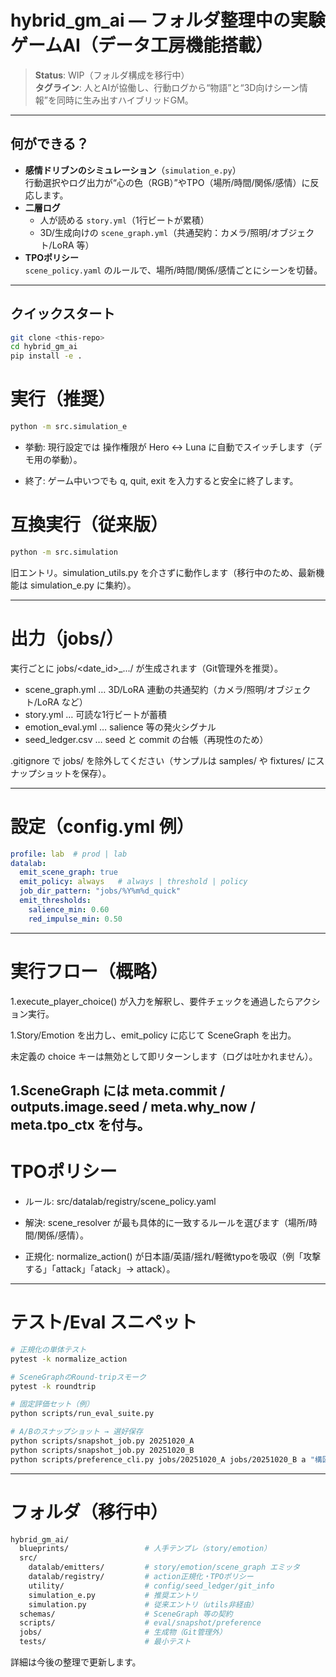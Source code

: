 # hybrid_gm_ai — フォルダ整理中の実験ゲームAI（データ工房機能搭載）

> **Status**: WIP（フォルダ構成を移行中）  
> **タグライン**: 人とAIが協働し、行動ログから“物語”と“3D向けシーン情報”を同時に生み出すハイブリッドGM。

---

## 何ができる？
- **感情ドリブンのシミュレーション**（`simulation_e.py`）  
  行動選択やログ出力が“心の色（RGB）”やTPO（場所/時間/関係/感情）に反応します。
- **二層ログ**
  - 人が読める `story.yml`（1行ビートが累積）
  - 3D/生成向けの `scene_graph.yml`（共通契約：カメラ/照明/オブジェクト/LoRA 等）
- **TPOポリシー**  
  `scene_policy.yaml` のルールで、場所/時間/関係/感情ごとにシーンを切替。

---

## クイックスタート
```bash
git clone <this-repo>
cd hybrid_gm_ai
pip install -e .
```
# 実行（推奨）
```bash
python -m src.simulation_e
```
* 挙動: 現行設定では 操作権限が Hero ↔ Luna に自動でスイッチします（デモ用の挙動）。

* 終了: ゲーム中いつでも q, quit, exit を入力すると安全に終了します。

# 互換実行（従来版）
```bash
python -m src.simulation
```
旧エントリ。simulation_utils.py を介さずに動作します（移行中のため、最新機能は simulation_e.py に集約）。

---
# 出力（jobs/）
実行ごとに jobs/<date_id>_.../ が生成されます（Git管理外を推奨）。

* scene_graph.yml … 3D/LoRA 連動の共通契約（カメラ/照明/オブジェクト/LoRA など）
* story.yml … 可読な1行ビートが蓄積
* emotion_eval.yml … salience 等の発火シグナル
* seed_ledger.csv … seed と commit の台帳（再現性のため）

.gitignore で jobs/ を除外してください（サンプルは samples/ や fixtures/ にスナップショットを保存）。

---
# 設定（config.yml 例）

```yaml
profile: lab  # prod | lab
datalab:
  emit_scene_graph: true
  emit_policy: always   # always | threshold | policy
  job_dir_pattern: "jobs/%Y%m%d_quick"
  emit_thresholds:
    salience_min: 0.60
    red_impulse_min: 0.50
```
---
# 実行フロー（概略）

1.execute_player_choice() が入力を解釈し、要件チェックを通過したらアクション実行。

1.Story/Emotion を出力し、emit_policy に応じて SceneGraph を出力。

未定義の choice キーは無効として即リターンします（ログは吐かれません）。

1.SceneGraph には meta.commit / outputs.image.seed / meta.why_now / meta.tpo_ctx を付与。
---
# TPOポリシー
* ルール: src/datalab/registry/scene_policy.yaml

* 解決: scene_resolver が最も具体的に一致するルールを選びます（場所/時間/関係/感情）。

* 正規化: normalize_action() が日本語/英語/揺れ/軽微typoを吸収（例「攻撃する」「attack」「atack」→ attack）。
---
# テスト/Eval スニペット
```bash
# 正規化の単体テスト
pytest -k normalize_action

# SceneGraphのRound-tripスモーク
pytest -k roundtrip

# 固定評価セット（例）
python scripts/run_eval_suite.py

# A/Bのスナップショット → 選好保存
python scripts/snapshot_job.py 20251020_A
python scripts/snapshot_job.py 20251020_B
python scripts/preference_cli.py jobs/20251020_A jobs/20251020_B a "構図Aの方が良い"
```
---
# フォルダ（移行中）
```bash
hybrid_gm_ai/
  blueprints/                 # 人手テンプレ（story/emotion）
  src/
    datalab/emitters/         # story/emotion/scene_graph エミッタ
    datalab/registry/         # action正規化・TPOポリシー
    utility/                  # config/seed_ledger/git_info
    simulation_e.py           # 推奨エントリ
    simulation.py             # 従来エントリ（utils非経由）
  schemas/                    # SceneGraph 等の契約
  scripts/                    # eval/snapshot/preference
  jobs/                       # 生成物（Git管理外）
  tests/                      # 最小テスト
```
詳細は今後の整理で更新します。
